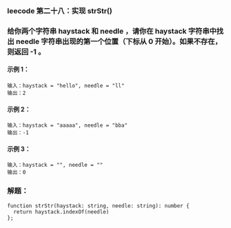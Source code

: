 ### leecode 第二十八：实现 strStr()
### 给你两个字符串 haystack 和 needle ，请你在 haystack 字符串中找出 needle 字符串出现的第一个位置（下标从 0 开始）。如果不存在，则返回  -1 。
#### 示例 1：
```
输入：haystack = "hello", needle = "ll"
输出：2
```
#### 示例 2：
```
输入：haystack = "aaaaa", needle = "bba"
输出：-1
```
#### 示例 3：
```
输入：haystack = "", needle = ""
输出：0
```
### 解题：
```
function strStr(haystack: string, needle: string): number {
  return haystack.indexOf(needle)
};
```